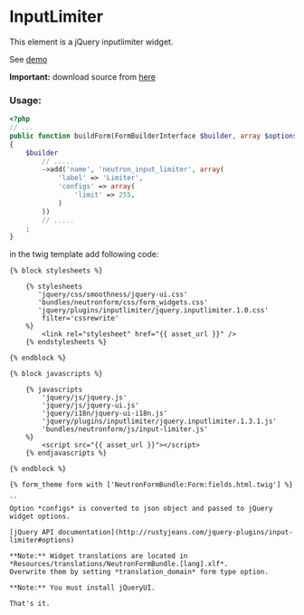 InputLimiter
============

This element is a jQuery inputlimiter widget.

See [demo](http://rustyjeans.com/jquery-inputlimiter/demo.htm)

**Important:** download source from [here](http://code.google.com/p/jquery-inputlimiter/downloads/list)

### Usage:

``` php
<?php
// ...
public function buildForm(FormBuilderInterface $builder, array $options)
{
    $builder
        // .....
        ->add('name', 'neutron_input_limiter', array(
            'label' => 'Limiter',
            'configs' => array(
                'limit' => 255,
            )
        ))
		// .....
    ;
}
```

in the twig template add following code:

``` jinja
{% block stylesheets %}
            
    {% stylesheets
       'jquery/css/smoothness/jquery-ui.css' 
       'bundles/neutronform/css/form_widgets.css'
       'jquery/plugins/inputlimiter/jquery.inputlimiter.1.0.css'
        filter='cssrewrite'
    %}
        <link rel="stylesheet" href="{{ asset_url }}" />
    {% endstylesheets %}

{% endblock %}

{% block javascripts %}

    {% javascripts
        'jquery/js/jquery.js'
        'jquery/js/jquery-ui.js'
        'jquery/i18n/jquery-ui-i18n.js'
        'jquery/plugins/inputlimiter/jquery.inputlimiter.1.3.1.js'
        'bundles/neutronform/js/input-limiter.js'
    %}
        <script src="{{ asset_url }}"></script>
	{% endjavascripts %}

{% endblock %}

{% form_theme form with ['NeutronFormBundle:Form:fields.html.twig'] %}

``
Option *configs* is converted to json object and passed to jQuery widget options.

[jQuery API documentation](http://rustyjeans.com/jquery-plugins/input-limiter#options)

**Note:** Widget translations are located in *Resources/translations/NeutronFormBundle.[lang].xlf*. 
Overwrite them by setting *translation_domain* form type option.

**Note:** You must install jQueryUI.

That's it.


